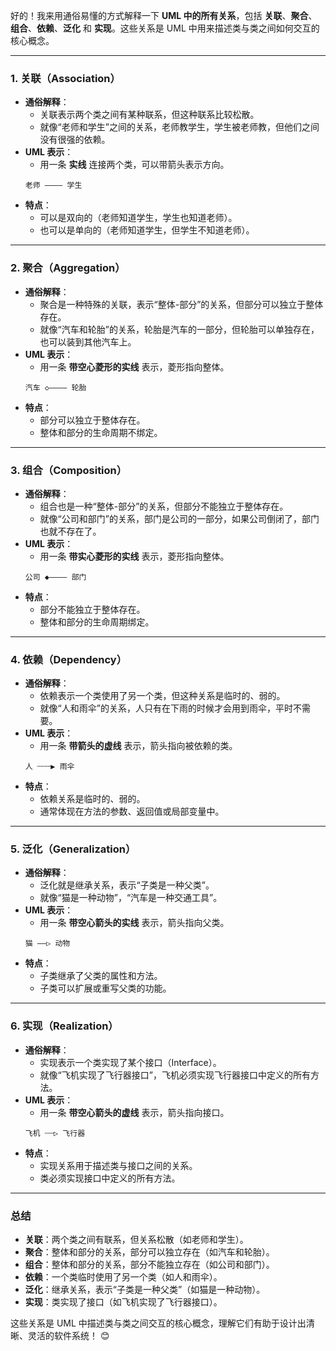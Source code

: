 好的！我来用通俗易懂的方式解释一下 **UML 中的所有关系**，包括 **关联**、**聚合**、**组合**、**依赖**、**泛化** 和 **实现**。这些关系是 UML 中用来描述类与类之间如何交互的核心概念。

---

### **1. 关联（Association）**
- **通俗解释**：
  - 关联表示两个类之间有某种联系，但这种联系比较松散。
  - 就像“老师和学生”之间的关系，老师教学生，学生被老师教，但他们之间没有很强的依赖。
- **UML 表示**：
  - 用一条 **实线** 连接两个类，可以带箭头表示方向。
  ```
  老师 ———— 学生
  ```
- **特点**：
  - 可以是双向的（老师知道学生，学生也知道老师）。
  - 也可以是单向的（老师知道学生，但学生不知道老师）。

---

### **2. 聚合（Aggregation）**
- **通俗解释**：
  - 聚合是一种特殊的关联，表示“整体-部分”的关系，但部分可以独立于整体存在。
  - 就像“汽车和轮胎”的关系，轮胎是汽车的一部分，但轮胎可以单独存在，也可以装到其他汽车上。
- **UML 表示**：
  - 用一条 **带空心菱形的实线** 表示，菱形指向整体。
  ```
  汽车 ◇———— 轮胎
  ```
- **特点**：
  - 部分可以独立于整体存在。
  - 整体和部分的生命周期不绑定。

---

### **3. 组合（Composition）**
- **通俗解释**：
  - 组合也是一种“整体-部分”的关系，但部分不能独立于整体存在。
  - 就像“公司和部门”的关系，部门是公司的一部分，如果公司倒闭了，部门也就不存在了。
- **UML 表示**：
  - 用一条 **带实心菱形的实线** 表示，菱形指向整体。
  ```
  公司 ◆———— 部门
  ```
- **特点**：
  - 部分不能独立于整体存在。
  - 整体和部分的生命周期绑定。

---

### **4. 依赖（Dependency）**
- **通俗解释**：
  - 依赖表示一个类使用了另一个类，但这种关系是临时的、弱的。
  - 就像“人和雨伞”的关系，人只有在下雨的时候才会用到雨伞，平时不需要。
- **UML 表示**：
  - 用一条 **带箭头的虚线** 表示，箭头指向被依赖的类。
  ```
  人 ┄┄┄▶ 雨伞
  ```
- **特点**：
  - 依赖关系是临时的、弱的。
  - 通常体现在方法的参数、返回值或局部变量中。

---

### **5. 泛化（Generalization）**
- **通俗解释**：
  - 泛化就是继承关系，表示“子类是一种父类”。
  - 就像“猫是一种动物”，“汽车是一种交通工具”。
- **UML 表示**：
  - 用一条 **带空心箭头的实线** 表示，箭头指向父类。
  ```
  猫 ——▷ 动物
  ```
- **特点**：
  - 子类继承了父类的属性和方法。
  - 子类可以扩展或重写父类的功能。

---

### **6. 实现（Realization）**
- **通俗解释**：
  - 实现表示一个类实现了某个接口（Interface）。
  - 就像“飞机实现了飞行器接口”，飞机必须实现飞行器接口中定义的所有方法。
- **UML 表示**：
  - 用一条 **带空心箭头的虚线** 表示，箭头指向接口。
  ```
  飞机 ┄┄▷ 飞行器
  ```
- **特点**：
  - 实现关系用于描述类与接口之间的关系。
  - 类必须实现接口中定义的所有方法。

---

### **总结**
- **关联**：两个类之间有联系，但关系松散（如老师和学生）。
- **聚合**：整体和部分的关系，部分可以独立存在（如汽车和轮胎）。
- **组合**：整体和部分的关系，部分不能独立存在（如公司和部门）。
- **依赖**：一个类临时使用了另一个类（如人和雨伞）。
- **泛化**：继承关系，表示“子类是一种父类”（如猫是一种动物）。
- **实现**：类实现了接口（如飞机实现了飞行器接口）。

这些关系是 UML 中描述类与类之间交互的核心概念，理解它们有助于设计出清晰、灵活的软件系统！ 😊